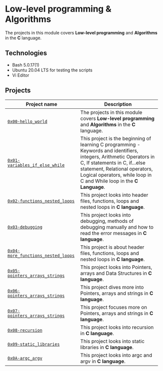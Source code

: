 # Low-level programming & Algorithms

The projects in this module covers **Low-level programming** and **Algorithms** in the **C** language.

## Technologies
* Bash 5.0.17(1)
* Ubuntu 20.04 LTS for testing the scripts
* Vi Editor

## Projects

| Project name | Description |
| ------------ | ----------- |
| [`0x00-hello_world`](https://github.com/rise-code-sleep/alx-low_level_programming/tree/master/0x00-hello_world) | The projects in this module covers **Low-level programming** and **Algorithms** in the **C** language. |
| [`0x01-variables_if_else_while`](https://github.com/rise-code-sleep/alx-low_level_programming/tree/master/0x01-variables_if_else_while) | This project is the beginning of learning C programming - Keywords and identifiers, integers, Arithmetic Operators in C, If statements in C, if…else statement, Relational operators, Logical operators, while loop in C and While loop in the **C Language**. |
| [`0x02-functions_nested_loops`](https://github.com/rise-code-sleep/alx-low_level_programming/tree/master/0x02-functions_nested_loops) | This project looks into header files, functions, loops and nested loops in **C language**. |
| [`0x03-debugging`](https://github.com/rise-code-sleep/alx-low_level_programming/tree/master/0x03-debugging) | This project looks into debugging, methods of debugging manually and how to read the error messages in **C language**. |
| [`0x04-more_functions_nested_loops`](https://github.com/rise-code-sleep/alx-low_level_programming/tree/master/0x04-more_functions_nested_loops) | This project is about header files, functions, loops and nested loops in **C language**. |
| [`0x05-pointers_arrays_strings`](https://github.com/rise-code-sleep/alx-low_level_programming/tree/master/0x05-pointers_arrays_strings) | This project looks into Pointers, arrays and Data Structures in **C language**. |
| [`0x06-pointers_arrays_strings`](https://github.com/rise-code-sleep/alx-low_level_programming/tree/master/0x06-pointers_arrays_strings) | This project dives more into Pointers, arrays and strings in **C language**. |
| [`0x07-pointers_arrays_strings`](https://github.com/rise-code-sleep/alx-low_level_programming/tree/master/0x07-pointers_arrays_strings) | This project focuses more on Pointers, arrays and strings in **C language**. |
| [`0x08-recursion`](https://github.com/rise-code-sleep/alx-low_level_programming/tree/master/0x08-recursion) | This project looks into recursion in **C language**. |
| [`0x09-static_libraries`](https://github.com/rise-code-sleep/alx-low_level_programming/tree/master/0x09-static_libraries) | This project looks into static libraries in **C language**. |
| [`0x0A-argc_argv`](https://github.com/rise-code-sleep/alx-low_level_programming/tree/master/0x0A-argc_argv) | This project looks into argc and argv in **C language**. |
